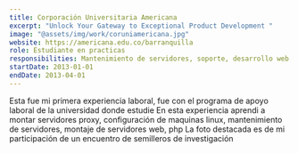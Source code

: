 ```yaml
---
title: Corporación Universitaria Americana
excerpt: "Unlock Your Gateway to Exceptional Product Development "
image: "@assets/img/work/coruniamericana.jpg"
website: https://americana.edu.co/barranquilla
role: Estudiante en practicas
responsibilities: Mantenimiento de servidores, soporte, desarrollo web
startDate: 2013-01-01
endDate: 2013-04-01
---
```


Esta fue mi primera experiencia laboral, fue con el programa de apoyo laboral de la universidad donde estudie
En esta experiencia aprendi a montar servidores proxy, configuración de maquinas linux, mantenimiento de servidores, montaje de servidores web, php
La foto destacada es de mi participación de un encuentro de semilleros de investigación

